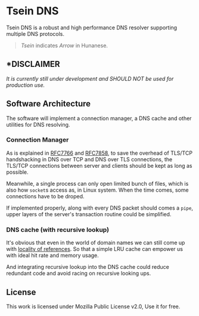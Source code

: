 # Tsein DNS
Tsein DNS is a robust and high performance DNS resolver supporting multiple DNS protocols.

> *Tsein* indicates *Arrow* in Hunanese.

## *DISCLAIMER
*It is currently still under development and SHOULD NOT be used for production use.*

## Software Architecture
The software will implement a connection manager, a DNS cache and other utilities for DNS resolving.

### Connection Manager
As is explained in [RFC7766](https://datatracker.ietf.org/doc/html/rfc7766) and [RFC7858](https://datatracker.ietf.org/doc/html/rfc7858), to save the overhead of TLS/TCP handshacking in DNS over TCP and DNS over TLS connections, the TLS/TCP connections between server and clients should be kept as long as possible. 

Meanwhile, a single process can only open limited bunch of files, which is also how `socket`s access as, in Linux system. When the time comes, some connections have to be droped.

If implemented properly, along with every DNS packet should comes a `pipe`, upper layers of the server's transaction routine could be simplified.

### DNS cache (with recursive lookup)

It's obvious that even in the world of domain names we can still come up with [locality of references](https://en.wikipedia.org/wiki/Locality_of_reference). So that a simple LRU cache can empower us with ideal hit rate and memory usage.

And integrating recursive lookup into the DNS cache could reduce redundant code and avoid racing on recursive looking ups.

## License

This work is licensed under Mozilla Public License v2.0, Use it for free.